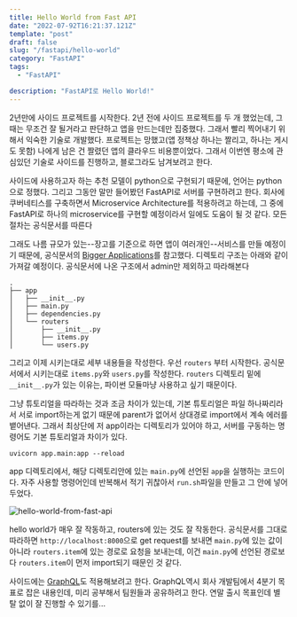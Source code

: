 ```yaml
---
title: Hello World from Fast API
date: "2022-07-92T16:21:37.121Z"
template: "post"
draft: false
slug: "/fastapi/hello-world"
category: "FastAPI"
tags:
  - "FastAPI"

description: "FastAPI로 Hello World!"
---
```


2년만에 사이드 프로젝트를 시작한다. 2년 전에 사이드 프로젝트를 두 개 했었는데, 그 때는 무조건 잘 될거라고 판단하고 앱을 만드는데만 집중했다. 그래서 빨리 찍어내기 위해서 익숙한 기술로 개발했다. 프로젝트는 망했고(앱 정책상 하나는 짤리고, 하나는 게시도 못함) 나에게 남은 건 짤렸던 앱의 클라우드 비용뿐이었다. 그래서 이번엔 평소에 관심있던 기술로 사이드를 진행하고, 블로그라도 남겨보려고 한다. 

사이드에 사용하고자 하는 추천 모델이 python으로 구현되기 때문에, 언어는 python으로 정했다. 그리고 그동안 말만 들어봤던 FastAPI로 서버를 구현하려고 한다. 회사에 쿠버네티스를 구축하면서 Microservice Architecture를 적용하려고 하는데, 그 중에 FastAPI로 하나의 microservice를 구현할 예정이라서 일에도 도움이 될 것 같다. 모든 절차는 공식문서를 따른다 

그래도 나름 규모가 있는--장고를 기준으로 하면 앱이 여러개인--서비스를 만들 예정이기 때문에, 공식문서의 [Bigger Applications](https://fastapi.tiangolo.com/tutorial/bigger-applications/)를 참고했다. 디렉토리 구조는 아래와 같이 가져갈 예정이다. 공식문서에 나온 구조에서 admin만 제외하고 따라해본다

```
.
├── app
│   ├── __init__.py
│   ├── main.py
│   ├── dependencies.py
│   └── routers
│       ├── __init__.py
│       ├── items.py
│       └── users.py

```

그리고 이제 시키는대로 세부 내용들을 작성한다. 우선 `routers` 부터 시작한다. 공식문서에서 시키는대로 `items.py`와 `users.py`를 작성한다. `routers` 디렉토리 밑에 `__init__.py`가 있는 이유는, 파이썬 모듈마냥 사용하고 싶기 때문이다. 

그냥 튜토리얼을 따라하는 것과 조금 차이가 있는데, 기본 튜토리얼은 파일 하나짜리라서 서로 import하는게 없기 때문에 parent가 없어서 상대경로 import에서 계속 에러를 뱉어낸다. 그래서 최상단에 저 app이라는 디렉토리가 있어야 하고, 서버를 구동하는 명령어도 기본 튜토리얼과 차이가 있다. 

`uvicorn app.main:app --reload`

app 디렉토리에서, 해당 디렉토리안에 있는 `main.py`에 선언된 `app`을 실행하는 코드이다. 자주 사용할 명령어인데 반복해서 적기 귀찮아서 `run.sh`파일을 만들고 그 안에 넣어두었다. 

![hello-world-from-fast-api](https://i.imgur.com/Fypz0l7.png)

hello world가 매우 잘 작동하고, routers에 있는 것도 잘 작동한다. 
공식문서를 그대로 따라하면 `http://localhost:8000`으로 get request를 보내면 `main.py`에 있는 값이 아니라 `routers.item`에 있는 경로로 요청을 보내는데, 이건 `main.py`에 선언된 경로보다 `routers.item`이 먼저 import되기 때문인 것 같다. 

사이드에는 [GraphQL](https://graphql.org/)도 적용해보려고 한다. GraphQL역시 회사 개발팀에서 4분기 목표로 잡은 내용인데, 미리 공부해서 팀원들과 공유하려고 한다. 연말 출시 목표인데 별 탈 없이 잘 진행할 수 있기를...
